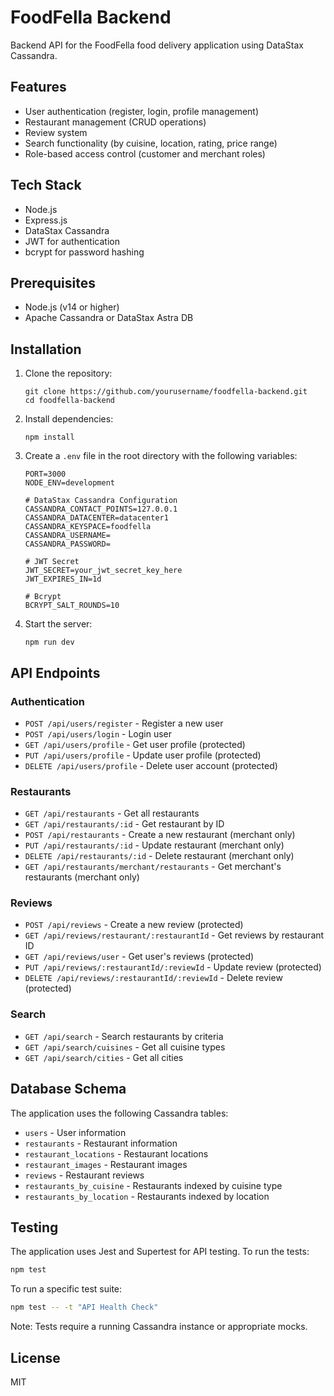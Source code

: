 # FoodFella Backend

Backend API for the FoodFella food delivery application using DataStax Cassandra.

## Features

- User authentication (register, login, profile management)
- Restaurant management (CRUD operations)
- Review system
- Search functionality (by cuisine, location, rating, price range)
- Role-based access control (customer and merchant roles)

## Tech Stack

- Node.js
- Express.js
- DataStax Cassandra
- JWT for authentication
- bcrypt for password hashing

## Prerequisites

- Node.js (v14 or higher)
- Apache Cassandra or DataStax Astra DB

## Installation

1. Clone the repository:
   ```
   git clone https://github.com/yourusername/foodfella-backend.git
   cd foodfella-backend
   ```

2. Install dependencies:
   ```
   npm install
   ```

3. Create a `.env` file in the root directory with the following variables:
   ```
   PORT=3000
   NODE_ENV=development
   
   # DataStax Cassandra Configuration
   CASSANDRA_CONTACT_POINTS=127.0.0.1
   CASSANDRA_DATACENTER=datacenter1
   CASSANDRA_KEYSPACE=foodfella
   CASSANDRA_USERNAME=
   CASSANDRA_PASSWORD=
   
   # JWT Secret
   JWT_SECRET=your_jwt_secret_key_here
   JWT_EXPIRES_IN=1d
   
   # Bcrypt
   BCRYPT_SALT_ROUNDS=10
   ```

4. Start the server:
   ```
   npm run dev
   ```

## API Endpoints

### Authentication

- `POST /api/users/register` - Register a new user
- `POST /api/users/login` - Login user
- `GET /api/users/profile` - Get user profile (protected)
- `PUT /api/users/profile` - Update user profile (protected)
- `DELETE /api/users/profile` - Delete user account (protected)

### Restaurants

- `GET /api/restaurants` - Get all restaurants
- `GET /api/restaurants/:id` - Get restaurant by ID
- `POST /api/restaurants` - Create a new restaurant (merchant only)
- `PUT /api/restaurants/:id` - Update restaurant (merchant only)
- `DELETE /api/restaurants/:id` - Delete restaurant (merchant only)
- `GET /api/restaurants/merchant/restaurants` - Get merchant's restaurants (merchant only)

### Reviews

- `POST /api/reviews` - Create a new review (protected)
- `GET /api/reviews/restaurant/:restaurantId` - Get reviews by restaurant ID
- `GET /api/reviews/user` - Get user's reviews (protected)
- `PUT /api/reviews/:restaurantId/:reviewId` - Update review (protected)
- `DELETE /api/reviews/:restaurantId/:reviewId` - Delete review (protected)

### Search

- `GET /api/search` - Search restaurants by criteria
- `GET /api/search/cuisines` - Get all cuisine types
- `GET /api/search/cities` - Get all cities

## Database Schema

The application uses the following Cassandra tables:

- `users` - User information
- `restaurants` - Restaurant information
- `restaurant_locations` - Restaurant locations
- `restaurant_images` - Restaurant images
- `reviews` - Restaurant reviews
- `restaurants_by_cuisine` - Restaurants indexed by cuisine type
- `restaurants_by_location` - Restaurants indexed by location

## Testing

The application uses Jest and Supertest for API testing. To run the tests:

```bash
npm test
```

To run a specific test suite:

```bash
npm test -- -t "API Health Check"
```

Note: Tests require a running Cassandra instance or appropriate mocks.

## License

MIT 
